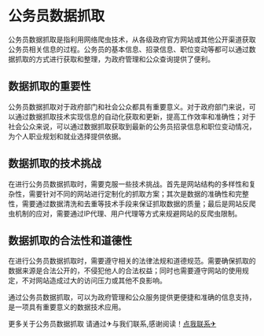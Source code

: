 # 公务员数据抓取

公务员数据抓取是指利用网络爬虫技术，从各级政府官方网站或其他公开渠道获取公务员相关信息的过程。公务员的基本信息、招录信息、职位变动等都可以通过数据抓取的方式进行获取和整理，为政府管理和公众查询提供了便利。

## 数据抓取的重要性

公务员数据抓取对于政府部门和社会公众都具有重要意义。对于政府部门来说，可以通过数据抓取技术实现信息的自动化获取和更新，提高工作效率和准确性；对于社会公众来说，可以通过数据抓取获取到最新的公务员招录信息和职位变动情况，为个人职业规划和就业选择提供依据。

## 数据抓取的技术挑战

在进行公务员数据抓取时，需要克服一些技术挑战。首先是网站结构的多样性和复杂性，需要针对不同的网站进行定制化的抓取方案；其次是数据的准确性和完整性，需要通过数据清洗和去重等技术手段来保证抓取数据的质量；最后是网站反爬虫机制的应对，需要通过IP代理、用户代理等方式来规避网站的反爬虫限制。

## 数据抓取的合法性和道德性

在进行公务员数据抓取时，需要遵守相关的法律法规和道德规范。需要确保抓取的数据来源是合法公开的，不侵犯他人的合法权益；同时也需要遵守网站的使用规定，不对网站造成过大的访问压力或其他不良影响。

通过公务员数据抓取，可以为政府管理和公众服务提供更便捷和准确的信息支持，是一项具有重要意义的数据技术应用。

更多关于公务员数据抓取 请通过✈与我们联系,感谢阅读！[点我联系✈](https://app.G208.com)